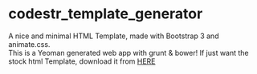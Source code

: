 codestr_template_generator
==========================

A nice and minimal HTML Template, made with Bootstrap 3 and animate.css.   
This is a Yeoman generated web app with grunt & bower! 
If just want the stock html Template, download it from [HERE](http://www.a-fritz.com/downloads/codestr_template.zip)
